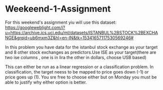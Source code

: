 # Weekeend-1-Assignment

For this weekend's assignment yiu will use this dataset: https://googleweblight.com/i?u=https://archive.ics.uci.edu/ml/datasets/ISTANBUL%2BSTOCK%2BEXCHANGE&grqid=ub6mxm3Z&hl=en-IN&tk=15341657117530569246#

In this problem you have data for the istanbul stock exchange as your target and 8 other stock exchanges as predictors.Use ISE as your target(there are two ise columns , one is in lira the other in dollars, choose USB based)

This can either be run as a linear regression or a classification problem. In classification, the target neess to be mapped to price goes down (-1) or price goes up (1). You sre free to choose either but on Monday you must be able to justify why either option is better. 
